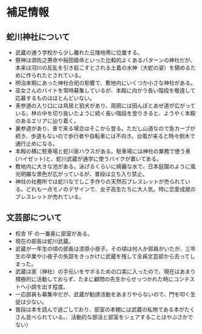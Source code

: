 # 補足情報

## 蛇川神社について

- 武蔵の通う学校から少し離れた丘陵地帯に位置する。
- 祭神は須佐之男命や稲田姫命といった比較的よくあるパターンの神社だが、本来は河川の反乱を引き起こすとされる土着の水神（大蛇の姿）を鎮めるために作られたとされている。
- 明治末期にあった神社合祀の影響で、敷地内にいくつか小さな神社がある。
- 巫女さんのバイトを常時募集しているが、本殿に向かう長い階段を敬遠して応募するものはほとんどいない。
- 表参道の入り口には鳥居と狛犬があり、周囲には田んぼとあぜ道が広がっている。林の中を切り抜いたように続く長い階段を登りきると、ようやく本殿のあるエリアに辿り着く。
- 裏参道があり、車で来る場合はそこから登る。ただし山道なので急カーブが続き、歩道もないので歩行者や自転車には不向き。台風が来ると時々倒木で通行止めになる。
- 本殿の横に駐車場と蛇川家ハウスがある。駐車場には神社の業務で使う車(ハイゼット)と、蛇川武蔵が通学に使うバイクが置いてある。
- 敷地内に大きな池がある。泳げるくらいに綺麗な水で、日本庭園のように風光明媚な景色が広がっているが、普段は立ち入り禁止。
- 神社の社務所では蛇川なでしこ手作りの天然石ブレスレットが売られている。どれも一点モノのデザインで、女子高生たちに大人気。特に恋愛成就のブレスレットが売れている。

## 文芸部について

- 校舎 1F の一番奥に部室がある。
- 現在の部長は蛇川武蔵。
- 武蔵が一年生の頃の部長は漆原小夜子。その頃は何人か部員がいたが、三年生の卒業や小夜子の失踪をきっかけに武蔵を残して全員文芸部から去ってしまった。
- 武蔵は家（神社）の手伝いをサボるための口実に入ったので、現在はあまり積極的に活動しておらず、たまに顧問の先生からせっつかれた時にコンテストへ小説を出す程度。
- 一応部員も募集中だが、武蔵が勧誘活動をあまりやらないので、門を叩く生徒は少ない。
- 普段は本を読んで過ごしており、部室の本棚には武蔵の私物である本がたくさん並べられている。、活動的な部活と部室をシェアすることはやぶさかでない）
